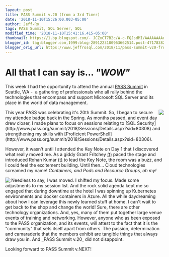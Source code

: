 ```yaml
---
layout: post
title: PASS Summit v.20 (from a 3rd Timer)
date: '2018-11-10T15:26:00.003-05:00'
author: Jeff-Ro
tags: PASS Summit, SQL Server, SQL
modified_time: '2018-11-10T15:41:16.415-05:00'
thumbnail: https://1.bp.blogspot.com/-_JCZxCT7B2c/W-c-FQJsdMI/AAAAAAAAqR4/yr3PojoHH_A9aGsnwEQZv5YLM_NXsAx3wCKgBGAs/s72-c/IMG_20181106_193043_804.jpg
blogger_id: tag:blogger.com,1999:blog-2891223180963662514.post-4717838235340522431
blogger_orig_url: https://www.jeffrosql.com/2018/11/pass-summit-v20-from-3rd-timer.html
---
```


# All that I can say is... *"WOW"*

This week I had the opportunity to attend the annual [PASS Summit](https://www.pass.org/summit) in Seattle, WA -  a gathering of professionals who all rally behind the technologies that encompass and support Microsoft SQL Server and its place in the world of data management.  

<img align="right" src="https://1.bp.blogspot.com/-_JCZxCT7B2c/W-c-FQJsdMI/AAAAAAAAqR4/yr3PojoHH_A9aGsnwEQZv5YLM_NXsAx3wCKgBGAs/s320/IMG_20181106_193043_804.jpg">
This year PASS was celebrating it's 20th Summit. So, I began to secure my attendee badge back in the Spring. As months passed, and event day drew closer, I made plans to focus on sessions relating to [SQL Security](http://www.pass.org/summit/2018/Sessions/Details.aspx?sid=80308) and strengthening my skills with [Proficient PowerShell](http://www.pass.org/summit/2018/Sessions/Details.aspx?sid=80306).  

However, it wasn't until I attended the Key Note on Day 1 that I discovered what really moved me. As a giddy Grant Fritchey [(t)](https://twitter.com/GFritchey) paced the stage and introduced Rohan Kumar [(t)](https://twitter.com/RohanKData) to lead the Key Note, the room was a buzz, and I could feel the excitement building. Until then... Cloud technologies screamed my name! _Containers, and Pods and Resource Groups, oh my!_  

<img align="left" src="https://1.bp.blogspot.com/-m9VfMc0Sk94/W-c29Wmo_iI/AAAAAAAAqRg/frmFJiA6I6MMWyeKcie443xJ4ZuTpkYLgCKgBGAs/s320/PSX_20181110_043025.jpg">
Needless to say, I was moved. I shifted my focus. Made some adjustments to my session list. And the rock solid agenda kept me so engaged that during downtime at the hotel I was spinning up Kubernetes environments and docker containers in Azure. All the while daydreaming about how I can leverage this newly learned stuff at home. I can't wait to get back to the shop and change the world!  
Sure, there are other technology organizations. And, yes, many of them put together large venue events of training and networking. However, anyone who as been exposed to the PASS organization, and its events, will attest to the fact that it is the "community" that sets itself apart from others. The passion, determination and camaraderie that the members exhibit are tangible things that always draw you in. And _PASS Summit v.20_ did not disappoint.  

Looking forward to PASS Summit v.NEXT!